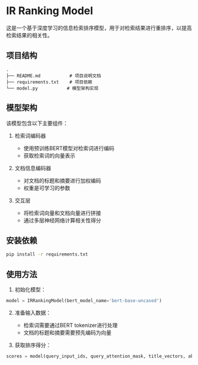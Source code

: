 # IR Ranking Model

这是一个基于深度学习的信息检索排序模型，用于对检索结果进行重排序，以提高检索结果的相关性。

## 项目结构

```
.
├── README.md           # 项目说明文档
├── requirements.txt    # 项目依赖
└── model.py           # 模型架构实现
```

## 模型架构

该模型包含以下主要组件：

1. 检索词编码器

   - 使用预训练BERT模型对检索词进行编码
   - 获取检索词的向量表示
2. 文档信息编码器

   - 对文档的标题和摘要进行加权编码
   - 权重是可学习的参数
3. 交互层

   - 将检索词向量和文档向量进行拼接
   - 通过多层神经网络计算相关性得分

## 安装依赖

```bash
pip install -r requirements.txt
```

## 使用方法

1. 初始化模型：

```python
model = IRRankingModel(bert_model_name='bert-base-uncased')
```

2. 准备输入数据：

   - 检索词需要通过BERT tokenizer进行处理
   - 文档的标题和摘要需要预先编码为向量
3. 获取排序得分：

```python
scores = model(query_input_ids, query_attention_mask, title_vectors, abstract_vectors)
```
